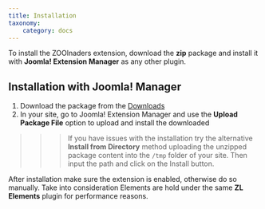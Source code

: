 ```yaml
---
title: Installation
taxonomy:
    category: docs
---
```


To install the ZOOlnaders extension, download the **zip** package and install it with **Joomla! Extension Manager** as any other plugin.

## Installation with Joomla! Manager

1. Download the package from the [Downloads](https://www.zoolanders.com/extensions/zoolanders)
2. In your site, go to Joomla! Extension Manager and use the **Upload Package File** option to upload and install the downloaded

>>> If you have issues with the installation try the alternative **Install from Directory** method uploading the unzipped package content into the `/tmp` folder of your site. Then input the path and click on the Install button.

After installation make sure the extension is enabled, otherwise do so manually. Take into consideration Elements are hold under the same **ZL Elements** plugin for performance reasons.
